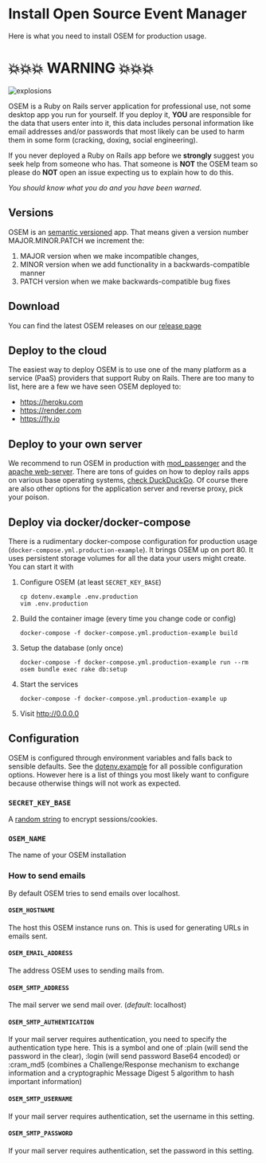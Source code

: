 # Install Open Source Event Manager

Here is what you need to install OSEM for production usage.

# 💥💥💥 WARNING 💥💥💥

![explosions](https://media.giphy.com/media/Yl5aO3gdVfsQ0/giphy.gif)

OSEM is a Ruby on Rails server application for professional use, not some desktop app you run for yourself. If you deploy it, **YOU** are responsible for the data that users enter into it, this data includes personal information like email addresses and/or passwords that most likely can be used to harm them in some form (cracking, doxing, social engineering).

If you never deployed a Ruby on Rails app before we **strongly** suggest you seek help from someone who has. That someone is **NOT** the OSEM team so please do **NOT** open an issue expecting us to explain how to do this.

*You should know what you do and you have been warned*.

## Versions

OSEM is an [semantic versioned](http://semver.org/) app. That means given a version number MAJOR.MINOR.PATCH we increment the:

1. MAJOR version when we make incompatible changes,
2. MINOR version when we add functionality in a backwards-compatible manner
3. PATCH version when we make backwards-compatible bug fixes

## Download

You can find the latest OSEM releases on our [release page](https://github.com/openSUSE/osem/releases)

## Deploy to the cloud

The easiest way to deploy OSEM is to use one of the many platform as a service (PaaS) providers that support Ruby on Rails.
There are too many to list, here are a few we have seen OSEM deployed to:

- https://heroku.com
- https://render.com
- https://fly.io

## Deploy to your own server

We recommend to run OSEM in production with [mod\_passenger](https://www.phusionpassenger.com/download/#open_source)
and the [apache web-server](https://www.apache.org/). There are tons of guides on how to deploy rails apps on various
base operating systems, [check DuckDuckGo](https://duckduckgo.com/?t=h_&q=ruby+on+rails+apache+passenger). Of course there are also other options for the application server and reverse proxy, pick your poison.

## Deploy via docker/docker-compose

There is a rudimentary docker-compose configuration for production usage (`docker-compose.yml.production-example`). It brings OSEM up on port 80. It uses persistent storage volumes for all the data your users might create. You can start it with

1. Configure OSEM (at least `SECRET_KEY_BASE`)
   ```
   cp dotenv.example .env.production
   vim .env.production
   ```
1. Build the container image (every time you change code or config)
   ```
   docker-compose -f docker-compose.yml.production-example build
   ```
1. Setup the database (only once)
   ```
   docker-compose -f docker-compose.yml.production-example run --rm osem bundle exec rake db:setup
   ```
1. Start the services
   ```
   docker-compose -f docker-compose.yml.production-example up
   ```
1. Visit http://0.0.0.0

## Configuration
OSEM is configured through environment variables and falls back to sensible defaults. See the [dotenv.example](https://github.com/openSUSE/osem/blob/master/dotenv.example) for all possible configuration options. However here is a list of things you most likely want to configure because otherwise things will not work as expected.

### `SECRET_KEY_BASE`
A [random string](https://www.randomlists.com/string?base=16&length=64&qty=1) to encrypt sessions/cookies.

### `OSEM_NAME`
The name of your OSEM installation

### How to send emails
By default OSEM tries to send emails over localhost.

#### `OSEM_HOSTNAME`
The host this OSEM instance runs on. This is used for generating URLs in emails sent.

#### `OSEM_EMAIL_ADDRESS`
The address OSEM uses to sending mails from.

#### `OSEM_SMTP_ADDRESS`
The mail server we send mail over. (*default*: localhost)

#### `OSEM_SMTP_AUTHENTICATION`
If your mail server requires authentication, you need to specify the authentication type here. This is a symbol and one of :plain (will send the password in the clear), :login (will send password Base64 encoded) or :cram_md5 (combines a Challenge/Response mechanism to exchange information and a cryptographic Message Digest 5 algorithm to hash important information)

#### `OSEM_SMTP_USERNAME`
If your mail server requires authentication, set the username in this setting.

#### `OSEM_SMTP_PASSWORD`
If your mail server requires authentication, set the password in this setting.
